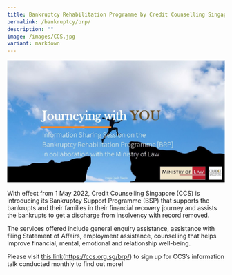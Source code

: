 ```yaml
---
title: Bankruptcy Rehabilitation Programme by Credit Counselling Singapore (CCS)
permalink: /bankruptcy/brp/
description: ""
image: /images/CCS.jpg
variant: markdown
---
```

<div class="image">
 <img src="/images/CCS.jpg">
</div>

With effect from 1 May 2022, Credit Counselling Singapore (CCS) is introducing its Bankruptcy Support Programme (BSP) that supports the bankrupts and their families in their financial recovery journey and assists the bankrupts to get a discharge from insolvency with record removed. <br>

The services offered include general enquiry assistance, assistance with filing Statement of Affairs, employment assistance, counselling that helps improve financial, mental, emotional and relationship well-being. 

Please visit [this link](https://ccs.org.sg/bsp/)(https://ccs.org.sg/brp/) to sign up for CCS’s information talk conducted monthly to find out more!<br>